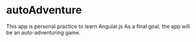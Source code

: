 # autoAdventure
This app is personal practice to learn Angular.js
As a final goal, the app will be an auto-adventuring game.